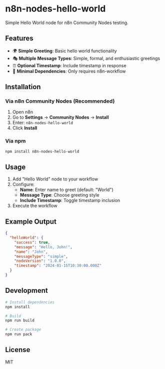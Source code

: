 # n8n-nodes-hello-world

Simple Hello World node for n8n Community Nodes testing.

## Features

- 🌍 **Simple Greeting**: Basic hello world functionality
- 🎭 **Multiple Message Types**: Simple, formal, and enthusiastic greetings
- ⏰ **Optional Timestamp**: Include timestamp in response
- 🔧 **Minimal Dependencies**: Only requires n8n-workflow

## Installation

### Via n8n Community Nodes (Recommended)

1. Open n8n
2. Go to **Settings** → **Community Nodes** → **Install**
3. Enter: `n8n-nodes-hello-world`
4. Click **Install**

### Via npm

```bash
npm install n8n-nodes-hello-world
```

## Usage

1. Add "Hello World" node to your workflow
2. Configure:
   - **Name**: Enter name to greet (default: "World")
   - **Message Type**: Choose greeting style
   - **Include Timestamp**: Toggle timestamp inclusion
3. Execute the workflow

## Example Output

```json
{
  "helloWorld": {
    "success": true,
    "message": "Hello, John!",
    "name": "John",
    "messageType": "simple",
    "nodeVersion": "1.0.0",
    "timestamp": "2024-01-15T10:30:00.000Z"
  }
}
```

## Development

```bash
# Install dependencies
npm install

# Build
npm run build

# Create package
npm run pack
```

## License

MIT

